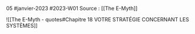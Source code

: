 05 #janvier-2023 #2023-W01
Source : [[The E-Myth]]

![[The E-Myth - quotes#Chapitre 18 VOTRE STRATÉGIE CONCERNANT LES SYSTÈMES]]